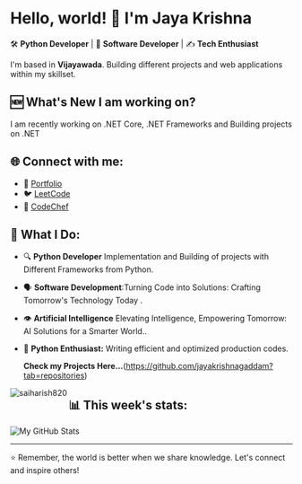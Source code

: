 # Hello, world! 👋 I'm Jaya Krishna

🛠 **Python Developer** | 🎤 **Software Developer** | ✍️ **Tech Enthusiast**

I'm based in **Vijayawada**. Building different projects and web applications within my skillset.

## :new: What's New I am working on?

I am recently working on .NET Core, .NET Frameworks and Building projects on .NET
## 🌐 Connect with me:
- :man: [Portfolio](https://jayakrishnaprofile.onrender.com)
- 🐦 [LeetCode](https://leetcode.com/jayakrishna_fyi/)
- 📝 [CodeChef](https://www.codechef.com/users/thisiskrishna9)

## 🚀 What I Do:
- 🔍 **Python Developer** Implementation and Building of projects with Different Frameworks from Python.
- 🗣 **Software Development**:Turning Code into Solutions: Crafting Tomorrow's Technology Today .
- 👁 **Artificial Intelligence** Elevating Intelligence, Empowering Tomorrow: AI Solutions for a Smarter World..
- 🐍 **Python Enthusiast:** Writing efficient and optimized production codes.


  **Check my Projects Here...**(https://github.com/jayakrishnagaddam?tab=repositories)
<p><img align="left" src="https://github-readme-stats.vercel.app/api/top-langs?username=saiharish820&show_icons=true&locale=en&layout=compact" alt="saiharish820" /></p>

## 📊 This week's stats:
![My GitHub Stats](https://github-readme-stats.vercel.app/api?username=jayakrishnagaddam&count_private=true&show_icons=true&theme=radical)

---

⭐ Remember, the world is better when we share knowledge. Let's connect and inspire others!
